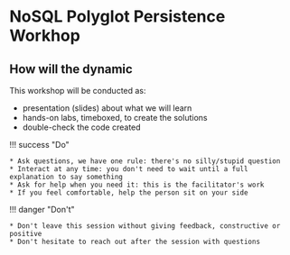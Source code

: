 # NoSQL Polyglot Persistence Workhop

## How will the dynamic

This workshop will be conducted as:

- presentation (slides) about what we will learn
- hands-on labs, timeboxed, to create the solutions
- double-check the code created

!!! success "Do"

    * Ask questions, we have one rule: there's no silly/stupid question
    * Interact at any time: you don't need to wait until a full explanation to say something
    * Ask for help when you need it: this is the facilitator's work
    * If you feel comfortable, help the person sit on your side

!!! danger "Don't"

    * Don't leave this session without giving feedback, constructive or positive
    * Don't hesitate to reach out after the session with questions
